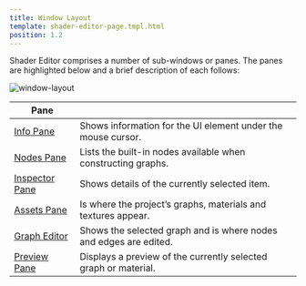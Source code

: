 ```yaml
---
title: Window Layout
template: shader-editor-page.tmpl.html
position: 1.2
---
```


Shader Editor comprises a number of sub-windows or panes. The panes are highlighted below and a brief description of each follows:

![window-layout][1]

| Pane | |
|---|---|
| [Info Pane][2] | Shows information for the UI element under the mouse cursor. |
| [Nodes Pane][3] | Lists the built-in nodes available when constructing graphs. |
| [Inspector Pane][4] | Shows details of the currently selected item. |
| [Assets Pane][5] | Is where the project’s graphs, materials and textures appear. |
| [Graph Editor][6] | Shows the selected graph and is where nodes and edges are edited. |
| [Preview Pane][7] | Displays a preview of the currently selected graph or material. |

[1]: /images/shader-editor/window-layout.png
[2]: /shader-editor/window-layout/info-pane
[3]: /shader-editor/window-layout/nodes-pane
[4]: /shader-editor/window-layout/inspector-pane
[5]: /shader-editor/window-layout/assets-pane
[6]: /shader-editor/window-layout/graph-editor
[7]: /shader-editor/window-layout/preview-pane